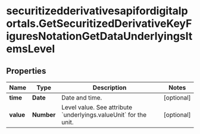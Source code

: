 # securitizedderivativesapifordigitalportals.GetSecuritizedDerivativeKeyFiguresNotationGetDataUnderlyingsItemsLevel

## Properties

Name | Type | Description | Notes
------------ | ------------- | ------------- | -------------
**time** | **Date** | Date and time. | [optional] 
**value** | **Number** | Level value. See attribute &#x60;underlyings.valueUnit&#x60; for the unit. | [optional] 


